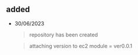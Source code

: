 ## added


- 30/06/2023 
	> repository has been created 

	> attaching version to ec2 module = ver0.0.1